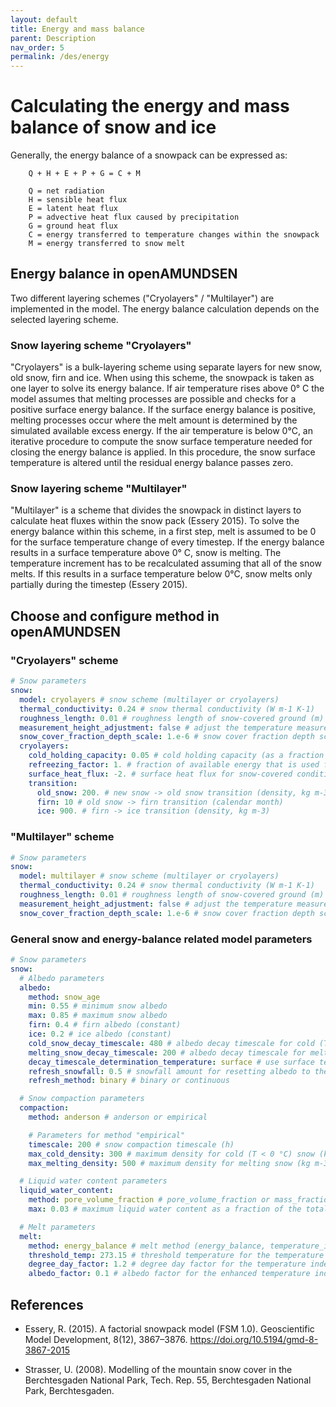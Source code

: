 ```yaml
---
layout: default
title: Energy and mass balance
parent: Description
nav_order: 5
permalink: /des/energy
---
```


# Calculating the energy and mass balance of snow and ice

Generally, the energy balance of a snowpack can be expressed as:

		Q + H + E + P + G = C + M

		Q = net radiation
		H = sensible heat flux
		E = latent heat flux
		P = advective heat flux caused by precipitation
		G = ground heat flux
		C = energy transferred to temperature changes within the snowpack
		M = energy transferred to snow melt


## Energy balance in openAMUNDSEN

Two different layering schemes ("Cryolayers" / "Multilayer") are implemented in the model. The energy balance calculation depends on the selected layering scheme.

### Snow layering scheme "Cryolayers"

 "Cryolayers" is a bulk-layering scheme using separate layers for new snow, old snow, firn and ice. When using this scheme, the snowpack is taken as one layer to solve its energy balance. If air temperature rises above 0° C the model assumes that melting processes are possible and checks for a positive surface energy balance. If the surface energy balance is positive, melting processes occur where the melt amount is determined by the simulated available excess energy. If the air temperature is below 0°C, an iterative procedure to compute the snow surface temperature needed for closing the energy balance is applied. In this procedure, the snow surface temperature is altered until the residual energy balance passes zero.

### Snow layering scheme "Multilayer"

"Multilayer" is a scheme that divides the snowpack in distinct layers to calculate heat fluxes within the snow pack (Essery 2015). To solve the energy balance within this scheme, in a first step, melt is assumed to be 0 for the surface temperature change of every timestep. If the energy balance results in a surface temperature above 0° C, snow is melting. The temperature increment has to be recalculated assuming that all of the snow melts. If this results in a surface temperature below 0°C, snow melts only partially during the timestep (Essery 2015).


## Choose and configure method in openAMUNDSEN

### "Cryolayers" scheme

```yaml
# Snow parameters
snow:
  model: cryolayers # snow scheme (multilayer or cryolayers)
  thermal_conductivity: 0.24 # snow thermal conductivity (W m-1 K-1)
  roughness_length: 0.01 # roughness length of snow-covered ground (m)
  measurement_height_adjustment: false # adjust the temperature measurement height for snow depth
  snow_cover_fraction_depth_scale: 1.e-6 # snow cover fraction depth scale (m)
  cryolayers:
    cold_holding_capacity: 0.05 # cold holding capacity (as a fraction of the layer SWE) and refreezing factor for the cold content approach by Braun (1984)
    refreezing_factor: 1. # fraction of available energy that is used for building up cold content and refreezing liquid water
    surface_heat_flux: -2. # surface heat flux for snow-covered conditions (W m-2)
    transition:
      old_snow: 200. # new snow -> old snow transition (density, kg m-3)
      firn: 10 # old snow -> firn transition (calendar month)
      ice: 900. # firn -> ice transition (density, kg m-3)
```  

### "Multilayer" scheme

```yaml
# Snow parameters
snow:
  model: multilayer # snow scheme (multilayer or cryolayers)
  thermal_conductivity: 0.24 # snow thermal conductivity (W m-1 K-1)
  roughness_length: 0.01 # roughness length of snow-covered ground (m)
  measurement_height_adjustment: false # adjust the temperature measurement height for snow depth
  snow_cover_fraction_depth_scale: 1.e-6 # snow cover fraction depth scale (m)
```  


### General snow and energy-balance related model parameters

```yaml
# Snow parameters
snow:
  # Albedo parameters
  albedo:
    method: snow_age
    min: 0.55 # minimum snow albedo
    max: 0.85 # maximum snow albedo
    firn: 0.4 # firn albedo (constant)
    ice: 0.2 # ice albedo (constant)
    cold_snow_decay_timescale: 480 # albedo decay timescale for cold (T < 0 °C) snow (h)
    melting_snow_decay_timescale: 200 # albedo decay timescale for melting snow (h)
    decay_timescale_determination_temperature: surface # use surface temperature to distinguish between cold and melting snow
    refresh_snowfall: 0.5 # snowfall amount for resetting albedo to the maximum value (kg m-2 h-1)
    refresh_method: binary # binary or continuous

  # Snow compaction parameters
  compaction:
    method: anderson # anderson or empirical

    # Parameters for method "empirical"
    timescale: 200 # snow compaction timescale (h)
    max_cold_density: 300 # maximum density for cold (T < 0 °C) snow (kg m-3)
    max_melting_density: 500 # maximum density for melting snow (kg m-3)

  # Liquid water content parameters
  liquid_water_content:
    method: pore_volume_fraction # pore_volume_fraction or mass_fraction
    max: 0.03 # maximum liquid water content as a fraction of the total pore volume or mass

  # Melt parameters
  melt:
    method: energy_balance # melt method (energy_balance, temperature_index or enhanced_temperature_index)
    threshold_temp: 273.15 # threshold temperature for the temperature index methods (K)
    degree_day_factor: 1.2 # degree day factor for the temperature index methods (kg m-2 d-1 K-1)
    albedo_factor: 0.1 # albedo factor for the enhanced temperature index method (m2 kg m-2 W-1 d-1)

```

## References

- Essery, R. (2015). A factorial snowpack model (FSM 1.0). Geoscientific Model Development, 8(12), 3867–3876. https://doi.org/10.5194/gmd-8-3867-2015

- Strasser, U. (2008). Modelling of the mountain snow cover in the Berchtesgaden National Park, Tech. Rep. 55, Berchtesgaden National Park, Berchtesgaden.
